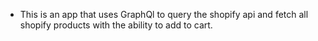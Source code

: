 - This is an app that uses GraphQl to query the shopify api and fetch all shopify products with the ability to add to cart.
